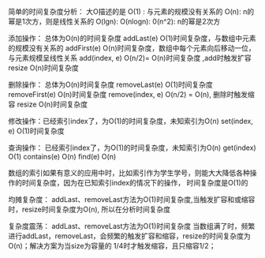 简单的时间复杂度分析：
大O描述的是
O(1) : 与元素的规模没有关系的
O(n): n的幂是1次方，则是线性关系的
O(lgn):
O(nlogn):
0(n^2):  n的幂是2次方


添加操作： 总体为O(n)的时间复杂度
addLast(e)       O(1)时间复杂度，与数组中元素的规模没有关系的
addFirst(e)      O(n)时间复杂度，数组中每个元素向后移动一位，与元素规模呈线性关系
add(index, e)    O(n/2)= O(n)时间复杂度  ,add时触发扩容 resize  O(n)时间复杂度


删除操作： 总体为O(n)时间复杂度
removeLast(e) O(1)时间复杂度
removeFirst(e)   O(n)时间复杂度
remove(index, e) O(n/2) = O(n),  删除时触发缩容 resize  O(n)时间复杂度


修改操作：已经索引index了，为O(1)的时间复杂度，未知索引为O(n)
set(index, e)   O(1)时间复杂度

查询操作： 已经索引index了，为O(1)的时间复杂度，未知索引为O(n)
get(index)      O(1)
contains(e)     O(n)
find(e)         O(n)

数组的索引如果有意义的应用中时，比如索引作为学生学号，则能大大降低各种操作的时间复杂度，因为在已知索引index的情况下的操作，
时间复杂度是O(1)的


均摊复杂度：
addLast、removeLast方法为O(1)时间复杂度,当触发扩容和或缩容时，resize时间复杂度为O(n), 所以在分析时间复杂度

复杂度震荡：
addLast、removeLast方法为O(1)时间复杂度
当数组满了时，频繁进行addLast，removeLast，会频繁的触发扩容和缩容，resize的时间复杂度为O(n)；解决方案为当size为容量的
1/4时才触发缩容，且只缩容1/2；

